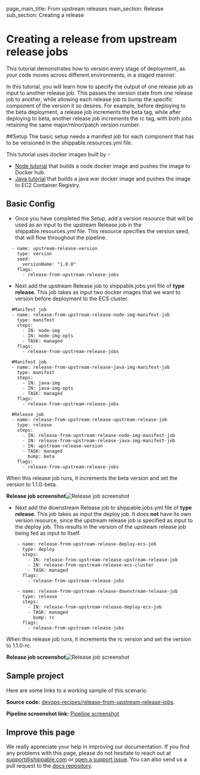 page_main_title: From upstream releases
main_section: Release
sub_section: Creating a release

# Creating a release from upstream release jobs

This tutorial demonstrates how to version every stage of deployment, as your code moves across different environments,
in a staged manner.

In this tutorial, you will learn how to specify the output of one release job as input to another release job.
This passes the version state from one release job to another, while allowing each release job to bump the
specific component of the version it so desires. For example, before deploying to the beta deployment, a release job
increments the beta tag, while after deploying to beta, another release job increments the rc tag, with both jobs
retaining the same major/minor/patch version number.

##Setup
The basic setup needs a manifest job for each component that has to be versioned in the shippable.resources.yml file.

This tutorial uses docker images built by -
- <i class="ion-ios-minus-empty"></i>[Node tutorial](https://github.com/devops-recipes/release-single-component)
that builds a node docker image and pushes the image to Docker hub.
- <i class="ion-ios-minus-empty"></i>[Java tutorial](https://github.com/devops-recipes/ci-java-push-ecr)
that builds a java war docker image and pushes the image to EC2 Container Registry.

## Basic Config

- Once you have completed the Setup, add a version resource that will be used as an input to the upstream Release job
in the shippable.resources.yml file. This resource specifies the version seed, that will flow throughout the pipeline.
```
  - name: upstream-release-version
    type: version
    seed:
      versionName: "1.0.0"
    flags:
      - release-from-upstream-release-jobs
```

- Next add the upstream Release job to shippable.jobs.yml file of **type release**. This job takes as input two docker
images that we want to version before deployment to the ECS cluster.
```
  #Manifest job
  - name: release-from-upstream-release-node-img-manifest-job
    type: manifest
    steps:
      - IN: node-img
      - IN: node-img-opts
      - TASK: managed
    flags:
      - release-from-upstream-release-jobs

  #Manifest job
  - name: release-from-upstream-release-java-img-manifest-job
    type: manifest
    steps:
      - IN: java-img
      - IN: java-img-opts
      - TASK: managed
    flags:
      - release-from-upstream-release-jobs

  #Release job
  - name: release-from-upstream-release-upstream-release-job
    type: release
    steps:
      - IN: release-from-upstream-release-node-img-manifest-job
      - IN: release-from-upstream-release-java-img-manifest-job
      - IN: upstream-release-version
      - TASK: managed
        bump: beta
    flags:
      - release-from-upstream-release-jobs
```

When this release job runs, it increments the beta version and set the version to 1.1.0-beta.

**Release job screenshot**![Release job screenshot](https://github.com/devops-recipes/release-from-upstream-release-jobs/raw/master/public/resources/images/beta-release-version.png)

- Next add the downstream Release job to shippable.jobs.yml file of **type release**. This job takes as input the deploy
job. It does **not** have its own version resource, since the upstream release job is specified as input to the deploy job.
This results in the version of the upstream release job being fed as input to itself.
```
    - name: release-from-upstream-release-deploy-ecs-job
      type: deploy
      steps:
        - IN: release-from-upstream-release-upstream-release-job
        - IN: release-from-upstream-release-ecs-cluster
        - TASK: managed
      flags:
        - release-from-upstream-release-jobs

    - name: release-from-upstream-release-downstream-release-job
      type: release
      steps:
        - IN: release-from-upstream-release-deploy-ecs-job
        - TASK: managed
          bump: rc
      flags:
        - release-from-upstream-release-jobs
```

When this release job runs, it increments the rc version and set the version to 1.1.0-rc.

**Release job screenshot**![Release job screenshot](https://github.com/devops-recipes/release-from-upstream-release-jobs/raw/master/public/resources/images/release-job-view.png)

## Sample project

Here are some links to a working sample of this scenario.

**Source code:**  [devops-recipes/release-from-upstream-release-jobs](https://github.com/devops-recipes/release-from-upstream-release-jobs).

**Pipeline screenshot link:** [Pipeline screenshot](https://github.com/devops-recipes/release-from-upstream-release-jobs/raw/master/public/resources/images/pipeline-view.png)

## Improve this page

We really appreciate your help in improving our documentation. If you find any problems with this page, please do not hesitate to reach out at [support@shippable.com](mailto:support@shippable.com) or [open a support issue](https://www.github.com/Shippable/support/issues). You can also send us a pull request to the [docs repository](https://www.github.com/Shippable/docs).
